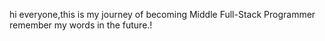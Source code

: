 hi everyone,this is my journey of becoming Middle Full-Stack Programmer remember my words in the future.!
